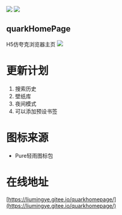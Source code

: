 ![](https://img.shields.io/badge/license-MIT-green)  ![](https://img.shields.io/badge/version-1.48-red)

## quarkHomePage
H5仿夸克浏览器主页
![](https://ae01.alicdn.com/kf/H244bb0ca385f4109a1c9d11d4a8be564O.jpg)
# 更新计划
1. 搜索历史
2. 壁纸库
3. 夜间模式
4. 可以添加预设书签
# 图标来源
* Pure轻雨图标包
# 在线地址
[https://liumingye.gitee.io/quarkhomepage/](https://liumingye.gitee.io/quarkhomepage/)
